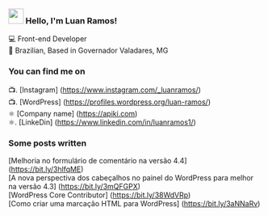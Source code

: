 ### <img src="https://media.giphy.com/media/hvRJCLFzcasrR4ia7z/giphy.gif" width="30px"> Hello, I'm Luan Ramos!

💻 Front-end Developer <br>
🏡 Brazilian, Based in Governador Valadares, MG

### You can find me on

📺.  [Instagram] (https://www.instagram.com/_luanramos/) <br>
📺.  [WordPress] (https://profiles.wordpress.org/luan-ramos/) <br>
⚛️   [Company name] (https://apiki.com) <br>
⚛️.  [LinkeDin] (https://www.linkedin.com/in/luanramos1/) <br>

### Some posts written

[Melhoria no formulário de comentário na versão 4.4] (https://bit.ly/3hlfqME) <br>
[A nova perspectiva dos cabeçalhos no painel do WordPress para melhor na versão 4.3] (https://bit.ly/3mQFGPX) <br>
[WordPress Core Contributor] (https://bit.ly/38WdVRp) <br>
[Como criar uma marcação HTML para WordPress] (https://bit.ly/3aNNaRv) <br>
